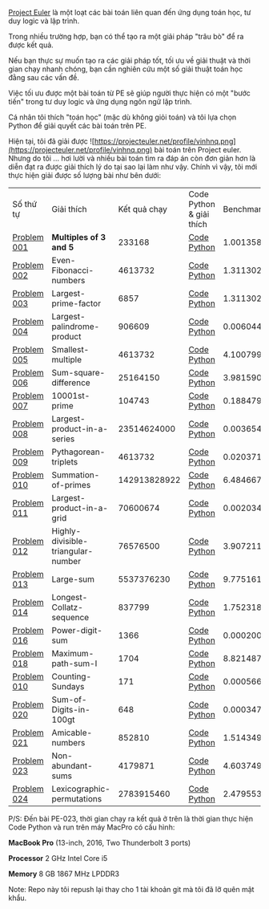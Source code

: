 

[Project Euler](https://projecteuler.net/) là một loạt các bài toán liên quan đến ứng dụng toán học, tư duy logic và lập trình. 

Trong nhiều trường hợp, bạn có thể tạo ra một giải pháp "trâu bò" để ra được kết quả. 

Nếu bạn thực sự muốn tạo ra các giải pháp tốt, tối ưu về giải thuật và thời gian chạy nhanh chóng, bạn cần nghiên cứu một số giải thuật toán học đằng sau các vấn đề.

Việc tối ưu được một bài toán từ PE sẽ giúp người thực hiện có một "bước tiến" trong tư duy logic và ứng dụng ngôn ngữ lập trình.


Cá nhân tôi thích "toán học" (mặc dù không giỏi toán) và tôi lựa chọn Python để giải quyết các bài toán trên PE.

Hiện tại, tôi đã giải được ![https://projecteuler.net/profile/vinhnq.png](https://projecteuler.net/profile/vinhnq.png) bài toán trên Project euler. 
Nhưng do tôi ... hơi lười và nhiều bài toán tìm ra đáp án còn đơn giản hơn là diễn đạt ra được giải thích lý do tại sao lại làm như vậy. 
Chính vì vậy, tôi mới thực hiện giải được số lượng bài như bên dưới:

<div class="table-responsive">
    <table  class="table table-striped table-bordered table-hover table-condensed">
        <tbody>
            <tr>
                <td>
                    Số thứ tự
                </td>
                <td>
                    Giải thích
                </td>
                <td>
                    Kết quả chạy
                </td>
                <td>
                    Code Python & giải thích
                </td>
                <td>
                    Benchmark timings
                </td>
            </tr>
            <tr>
                <td>
                    <a href="https://projecteuler.net/problem=1">Problem 001</a>
                </td>
                <td>
                    <b>Multiples of 3 and 5</b>
                </td>
                <td>
                    233168
                </td>
                <td>
                    <a href="https://github.com/quangvinh1986/python-projecteuler-net/tree/master/PE-001">Code Python</a>
                </td>
                <td>
                    1.00135803223e-05s
                </td>
            </tr>
            <tr>
                <td>
                    <a href="https://projecteuler.net/problem=2">Problem 002</a>
                </td>
                <td>
                    Even-Fibonacci-numbers
                </td>
                <td>
                    4613732
                </td>
                <td>
                    <a href="https://github.com/quangvinh1986/python-projecteuler-net/tree/master/PE-002">Code Python</a>
                </td>
                <td>
                    1.31130218506e-05s
                </td>
            </tr>
            <tr>
                <td>
                    <a href="https://projecteuler.net/problem=3">Problem 003</a>
                </td>
                <td>
                    Largest-prime-factor
                </td>
                <td>
                    6857
                </td>
                <td>
                    <a href="https://github.com/quangvinh1986/python-projecteuler-net/tree/master/PE-003">Code Python</a>
                </td>
                <td>
                    1.31130218506e-05s
                </td>
            </tr>
            <tr>
                <td>
                    <a href="https://projecteuler.net/problem=4">Problem 004</a>
                </td>
                <td>
                    Largest-palindrome-product
                </td>
                <td>
                    906609
                </td>
                <td>
                    <a href="https://github.com/quangvinh1986/python-projecteuler-net/tree/master/PE-004">Code Python</a>
                </td>
                <td>
                    0.00604486465454s
                </td>
            </tr>
            <tr>
                <td>
                    <a href="https://projecteuler.net/problem=5">Problem 005</a>
                </td>
                <td>
                    Smallest-multiple
                </td>
                <td>
                    4613732
                </td>
                <td>
                    <a href="https://github.com/quangvinh1986/python-projecteuler-net/tree/master/PE-005">Code Python</a>
                </td>
                <td>
                     4.100799560546875e-05s
                </td>
            </tr>
            <tr>
                <td>
                    <a href="https://projecteuler.net/problem=6">Problem 006</a>
                </td>
                <td>
                    Sum-square-difference
                </td>
                <td>
                    25164150
                </td>
                <td>
                    <a href="https://github.com/quangvinh1986/python-projecteuler-net/tree/master/PE-006">Code Python</a>
                </td>
                <td>
                    3.981590270996094e-05s
                </td>
            </tr>
            <tr>
                <td>
                    <a href="https://projecteuler.net/problem=7">Problem 007</a>
                </td>
                <td>
                    10001st-prime
                </td>
                <td>
                    104743
                </td>
                <td>
                    <a href="https://github.com/quangvinh1986/python-projecteuler-net/tree/master/PE-007">Code Python</a>
                </td>
                <td>
                    0.188479185104s
                </td>
            </tr>
             <tr>
                <td>
                    <a href="https://projecteuler.net/problem=8">Problem 008</a>
                </td>
                <td>
                  Largest-product-in-a-series
                </td>
                <td>
                    23514624000
                </td>
                <td>
                    <a href="https://github.com/quangvinh1986/python-projecteuler-net/tree/master/PE-008">Code Python</a>
                </td>
                <td>
                    0.0036547183990478516s
                </td>
            </tr>
            <tr>
                <td>
                    <a href="https://projecteuler.net/problem=9">Problem 009</a>
                </td>
                <td>
                    Pythagorean-triplets
                </td>
                <td>
                    4613732
                </td>
                <td>
                    <a href="https://github.com/quangvinh1986/python-projecteuler-net/tree/master/PE-009">Code Python</a>
                </td>
                <td>
                    0.02037191390991211s
                </td>
            </tr>
            <tr>
                <td>
                    <a href="https://projecteuler.net/problem=10">Problem 010</a>
                </td>
                <td>
                    Summation-of-primes
                </td>
                <td>
                    142913828922
                </td>
                <td>
                    <a href="https://github.com/quangvinh1986/python-projecteuler-net/tree/master/PE-010">Code Python</a>
                </td>
                <td>
                    6.484667062759399s
                </td>
            </tr>
            <tr>
                <td>
                    <a href="https://projecteuler.net/problem=11">Problem 011</a>
                </td>
                <td>
                    Largest-product-in-a-grid
                </td>
                <td>
                    70600674
                </td>
                <td>
                    <a href="https://github.com/quangvinh1986/python-projecteuler-net/tree/master/PE-011">Code Python</a>
                </td>
                <td>
                    0.002034902572631836s
                </td>
            </tr>
            <tr>
                <td>
                    <a href="https://projecteuler.net/problem=3">Problem 012</a>
                </td>
                <td>
                    Highly-divisible-triangular-number
                </td>
                <td>
                    76576500
                </td>
                <td>
                    <a href="https://github.com/quangvinh1986/python-projecteuler-net/tree/master/PE-012">Code Python</a>
                </td>
                <td>
                    3.9072110652923584s
                </td>
            </tr>
             <tr>
                <td>
                    <a href="https://projecteuler.net/problem=13">Problem 013</a>
                </td>
                <td>
                  Large-sum
                </td>
                <td>
                    5537376230
                </td>
                <td>
                    <a href="https://github.com/quangvinh1986/python-projecteuler-net/tree/master/PE-013">Code Python</a>
                </td>
                <td>
                    9.775161743164062e-06s
                </td>
            </tr>
             <tr>
                <td>
                    <a href="https://projecteuler.net/problem=14">Problem 014</a>
                </td>
                <td>
                    Longest-Collatz-sequence
                </td>
                <td>
                    837799
                </td>
                <td>
                    <a href="https://github.com/quangvinh1986/python-projecteuler-net/tree/master/PE-014">Code Python</a>
                </td>
                <td>
                    1.7523188591003418s
                </td>
            </tr>
            <tr>
                <td>
                    <a href="https://projecteuler.net/problem=16">Problem 016</a>
                </td>
                <td>
                  Power-digit-sum
                </td>
                <td>
                    1366
                </td>
                <td>
                    <a href="https://github.com/quangvinh1986/python-projecteuler-net/tree/master/PE-016">Code Python</a>
                </td>
                <td>
                    0.00020003318786621094s
                </td>
            </tr>
            <tr>
                <td>
                    <a href="https://projecteuler.net/problem=18">Problem 018</a>
                </td>
                <td>
                    Maximum-path-sum-I
                </td>
                <td>
                    1704
                </td>
                <td>
                    <a href="https://github.com/quangvinh1986/python-projecteuler-net/tree/master/PE-018">Code Python</a>
                </td>
                <td>
                    8.821487426757812e-05s
                </td>
            </tr>
            <tr>
                <td>
                    <a href="https://projecteuler.net/problem=19">Problem 010</a>
                </td>
                <td>
                    Counting-Sundays
                </td>
                <td>
                    171
                </td>
                <td>
                    <a href="https://github.com/quangvinh1986/python-projecteuler-net/tree/master/PE-019">Code Python</a>
                </td>
                <td>
                    0.0005667209625244141s
                </td>
            </tr>
            <tr>
                <td>
                    <a href="https://projecteuler.net/problem=20">Problem 020</a>
                </td>
                <td>
                    Sum-of-Digits-in-100gt
                </td>
                <td>
                    648
                </td>
                <td>
                    <a href="https://github.com/quangvinh1986/python-projecteuler-net/tree/master/PE-020">Code Python</a>
                </td>
                <td>
                    0.000347137451171875s
                </td>
            </tr>
            <tr>
                <td>
                    <a href="https://projecteuler.net/problem=21">Problem 021</a>
                </td>
                <td>
                    Amicable-numbers
                </td>
                <td>
                    852810
                </td>
                <td>
                    <a href="https://github.com/quangvinh1986/python-projecteuler-net/tree/master/PE-021">Code Python</a>
                </td>
                <td>
                    1.5143499374389648s
                </td>
            </tr>
            <tr>
                <td>
                    <a href="https://projecteuler.net/problem=23">Problem 023</a>
                </td>
                <td>
                    Non-abundant-sums
                </td>
                <td>
                    4179871
                </td>
                <td>
                    <a href="https://github.com/quangvinh1986/python-projecteuler-net/tree/master/PE-023">Code Python</a>
                </td>
                <td>
                    4.60374903678894s
                </td>
            </tr>
            <tr>
                <td>
                    <a href="https://projecteuler.net/problem=24">Problem 024</a>
                </td>
                <td>
                    Lexicographic-permutations
                </td>
                <td>
                    2783915460
                </td>
                <td>
                    <a href="https://github.com/quangvinh1986/python-projecteuler-net/tree/master/PE-024">Code Python</a>
                </td>
                <td>
                    2.47955322265625e-05s
                </td>
            </tr>
            <!-- <tr>
                <td>
                    <a href="https://projecteuler.net/problem=3">Problem 003</a>
                </td>
                <td>
                    <a href="https://quangvinh86.github.io/2018-06-08-Python-Project-Euler-PE003-Largest-prime-factor/">Largest-prime-factor</a>
                </td>
                <td>
                    4613732
                </td>
                <td>
                    <a href="/tree/master/PE-003">Code Python</a>
                </td>
                <td>
                    1.31130218506e-05s
                </td>
            </tr> -->
        </tbody>
    </table>
</div>

P/S: Đến bài PE-023, thời gian chạy ra kết quả ở trên là thời gian thực hiện Code Python và run trên máy MacPro có cấu hình:

**MacBook Pro** (13-inch, 2016, Two Thunderbolt 3 ports)

**Processor** 2 GHz Intel Core i5

**Memory** 8 GB 1867 MHz LPDDR3

Note: Repo này tôi repush lại thay cho 1 tài khoản git mà tôi đã lỡ quên mật khẩu.
